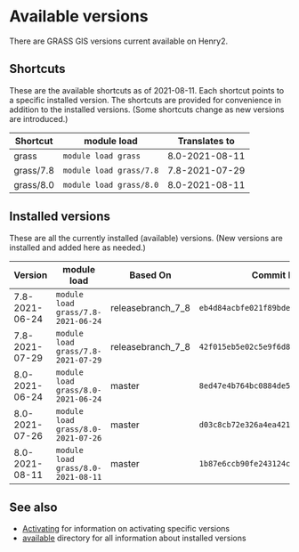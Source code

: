 # Available versions

There are GRASS GIS versions current available on Henry2.

## Shortcuts

These are the available shortcuts as of 2021-08-11. Each shortcut points to a specific installed version.
The shortcuts are provided for convenience in addition to the installed versions.
(Some shortcuts change as new versions are introduced.)

| Shortcut | module load | Translates to |
| --- | --- | --- |
| grass | `module load grass` | 8.0-2021-08-11 |
| grass/7.8 | `module load grass/7.8` | 7.8-2021-07-29 |
| grass/8.0 | `module load grass/8.0` | 8.0-2021-08-11 |

## Installed versions

These are all the currently installed (available) versions. (New versions are installed and added here as needed.)

| Version | module load | Based On | Commit Hash (ID) |
| --- | --- | --- | --- |
| 7.8-2021-06-24 | `module load grass/7.8-2021-06-24` | releasebranch_7_8 | `eb4d84acbfe021f89bdee2895fd96ab974f8563f` |
| 7.8-2021-07-29 | `module load grass/7.8-2021-07-29` | releasebranch_7_8 | `42f015eb5e02c5e9f6d828dbe15a3120e8ad60d9` |
| 8.0-2021-06-24 | `module load grass/8.0-2021-06-24` | master | `8ed47e4b764bc0884de57b5c5bc68118155f815b` |
| 8.0-2021-07-26 | `module load grass/8.0-2021-07-26` | master | `d03c8cb72e326a4ea421596b778304f7eafd4bea` |
| 8.0-2021-08-11 | `module load grass/8.0-2021-08-11` | master | `1b87e6ccb90fe243124cdfd360a4e460801367e4` |

## See also

- [Activating](activating.md) for information on activating specific versions
- [available](../available) directory for all information about installed versions
